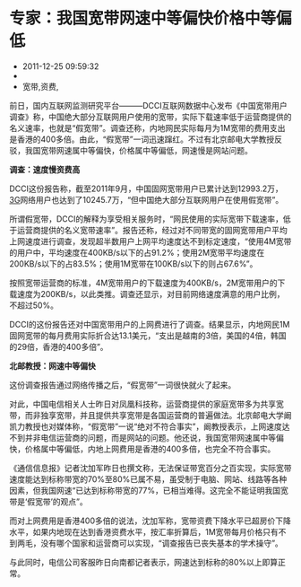 # 专家：我国宽带网速中等偏快价格中等偏低
- 2011-12-25 09:59:32
- 
- 宽带,资费,

前日，国内互联网监测研究平台———DCCI互联网数据中心发布《中国宽带用户调查》称，中国绝大部分互联网用户使用的宽带，实际下载速率低于运营商提供的名义速率，也就是“假宽带”。调查还称，内地网民实际每月为1M宽带的费用支出是香港的400多倍。由此，“假宽带”一词迅速蹿红。不过有北京邮电大学教授反驳，我国宽带网速属中等偏快，价格属中等偏低，网速慢是网站问题。

<strong>调查：速度慢资费高</strong>

DCCI这份报告称，截至2011年9月，中国固网宽带用户已累计达到12993.2万，<a href="http://tech.163.com/3G">3G</a>网络用户也达到了10245.7万，“但中国绝大部分互联网用户在使用假宽带”。

所谓假宽带，DCCI的解释为享受相关服务时，“网民使用的实际宽带下载速率，低于运营商提供的名义宽带速率”。报告还称，经过对不同带宽的固网宽带用户平均上网速度进行调查，发现超半数用户上网平均速度达不到标定速度，“使用4M宽带的用户中，平均速度在400KB/s以下的占91.2%；使用2M宽带平均速度在200KB/s以下的占83.5%；使用1M宽带在100KB/s以下的则占67.6%”。

按照宽带运营商的标准，4M宽带用户的下载速度为400KB/s，2M宽带用户的下载速度为200KB/s，以此类推。调查还显示，对目前网络速度满意的用户比例，不超过50%。

DCCI的这份报告还对中国宽带用户的上网费进行了调查。结果显示，内地网民1M固网宽带的每月费用实际折合达13.1美元，“支出是越南的3倍，美国的4倍，韩国的29倍，香港的400多倍”。

<strong>北邮教授：网速中等偏快</strong>

这份调查报告通过网络传播之后，“假宽带”一词很快就火了起来。

对此，中国电信相关人士昨日对凤凰科技称，运营商提供的家庭宽带多为共享宽带，而非独享宽带，并且提供共享宽带是各国运营商的普遍做法。北京邮电大学阚凯力教授也对媒体称，“假宽带”一说“绝对不符合事实”，阚教授表示，上网速度达不到并非电信运营商的问题，而是网站的问题。他还说，我国宽带网速属中等偏快，价格属中等偏低，内地上网费用是香港的400多倍，也完全不符合事实。

《通信信息报》记者沈加军昨日也撰文称，无法保证带宽百分之百实现，实际宽带速度能达到标称带宽的70%至80%已属不易，虽受制于电脑、网站、线路等各种因素，但我国网速“已达到标称带宽的77%，已相当难得。这完全不能证明我国宽带是‘假宽带’的观点”。

而对上网费用是香港400多倍的说法，沈加军称，宽带资费下降水平已超房价下降水平，如果内地现在达到香港资费水平，按汇率折算后，1M宽带每月价格只有不到两毛，没有哪个国家和运营商可以实现，“调查报告已丧失基本的学术操守”。

与此同时，电信公司客服昨日向南都记者表示，网速达到标称的80%以上即算正常。